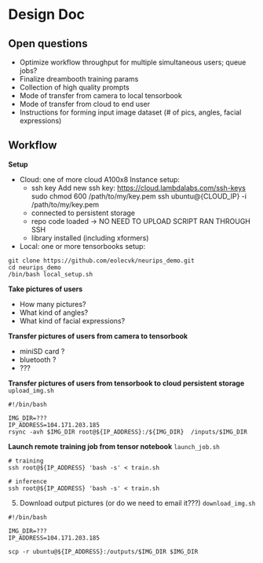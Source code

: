
# Design Doc

## Open questions

* Optimize workflow throughput for multiple simultaneous users; queue jobs?
* Finalize dreambooth training params
* Collection of high quality prompts
* Mode of transfer from camera to local tensorbook
* Mode of transfer from cloud to end user
* Instructions for forming input image dataset (# of pics, angles, facial expressions)


## Workflow

**Setup**
* Cloud: one of more cloud A100x8 Instance setup:
    * ssh key
        Add new ssh key: https://cloud.lambdalabs.com/ssh-keys
        sudo chmod 600 /path/to/my/key.pem
        ssh ubuntu@{CLOUD_IP} -i /path/to/my/key.pem
    * connected to persistent storage
    * repo code loaded -> NO NEED TO UPLOAD SCRIPT RAN THROUGH SSH
    * library installed (including xformers)
* Local: one or more tensorbooks setup:
```
git clone https://github.com/eolecvk/neurips_demo.git
cd neurips_demo
/bin/bash local_setup.sh
```

**Take pictures of users**
* How many pictures?
* What kind of angles?
* What kind of facial expressions?

**Transfer pictures of users from camera to tensorbook**
* miniSD card ?
* bluetooth ?
* ???

**Transfer pictures of users from tensorbook to cloud persistent storage**
`upload_img.sh`
```
#!/bin/bash

IMG_DIR=???
IP_ADDRESS=104.171.203.185
rsync -avh $IMG_DIR root@${IP_ADDRESS}:/${IMG_DIR}  /inputs/$IMG_DIR
```

**Launch remote training job from tensor notebook**
`launch_job.sh`
```
# training
ssh root@${IP_ADDRESS} 'bash -s' < train.sh

# inference
ssh root@${IP_ADDRESS} 'bash -s' < train.sh
```

5. Download output pictures (or do we need to email it???)
`download_img.sh`
```
#!/bin/bash

IMG_DIR=???
IP_ADDRESS=104.171.203.185

scp -r ubuntu@${IP_ADDRESS}:/outputs/$IMG_DIR $IMG_DIR 

```
